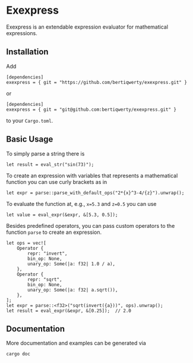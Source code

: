# Exexpress

Exexpress is an extendable expression evaluator for mathematical expressions.

## Installation

Add
```
[dependencies]
exexpress = { git = "https://github.com/bertiqwerty/exexpress.git" } 
```
or
```
[dependencies]
exexpress = { git = "git@github.com:bertiqwerty/exexpress.git" } 
```
to your `Cargo.toml`.

## Basic Usage
To simply parse a string there is
```
let result = eval_str("sin(73)");
```
To create an expression with variables that represents a mathematical function you can
use curly brackets as in
```
let expr = parse::parse_with_default_ops("2*{x}^3-4/{z}").unwrap();
```
To evaluate the function at, e.g., `x=5.3` and `z=0.5` you can use
```
let value = eval_expr(&expr, &[5.3, 0.5]);
```
Besides predefined operators, you can pass custom operators to the 
function `parse` to create an expression. 
```
let ops = vec![
    Operator {
        repr: "invert",
        bin_op: None,
        unary_op: Some(|a: f32| 1.0 / a),
    },
    Operator {
        repr: "sqrt",
        bin_op: None,
        unary_op: Some(|a: f32| a.sqrt()),
    },
];
let expr = parse::<f32>("sqrt(invert({a}))", ops).unwrap();
let result = eval_expr(&expr, &[0.25]);  // 2.0
```

## Documentation
More documentation and examples can be generated via
```
cargo doc
```
